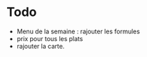 # Todo

- Menu de la semaine : rajouter les formules
- prix pour tous les plats
- rajouter la carte.
